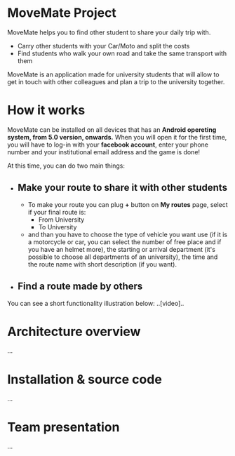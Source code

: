 # MoveMate Project

MoveMate helps you to find other student to share your daily trip with.
* Carry other students with your Car/Moto and split the costs
* Find students who walk your own road and take the same transport with them

MoveMate is an application made for university students that will allow to get in touch with other colleagues and plan a trip to the university together.

# How it works

MoveMate can be installed on all devices that has an **Android opereting system, from 5.0 version, onwards.**
When you will open it for the first time, you will have to log-in with your **facebook account**, enter your phone number and your institutional email address and the game is done!

At this time, you can do two main things:
* ## Make your route to share it with other students
    - To make your route you can plug **+** button on **My routes** page, select if your final route is:
        - From University
        - To University
    -  and than you have to choose the type of vehicle you want use (if it is a motorcycle or car, you can select the number          of free place and if you have an helmet more), the starting or arrival department (it's possible to choose all                departments of an university), the time and the route name with short description (if you want).
* ## Find a route made by others

You can see a short functionality illustration below:
..[video]..

# Architecture overview
...

# Installation & source code
...

# Team presentation
...
